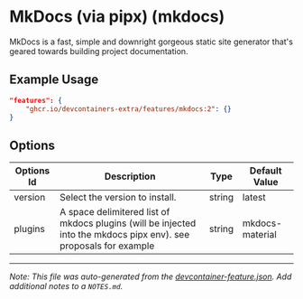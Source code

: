 
# MkDocs (via pipx) (mkdocs)

MkDocs is a fast, simple and downright gorgeous static site generator that's geared towards building project documentation.

## Example Usage

```json
"features": {
    "ghcr.io/devcontainers-extra/features/mkdocs:2": {}
}
```

## Options

| Options Id | Description | Type | Default Value |
|-----|-----|-----|-----|
| version | Select the version to install. | string | latest |
| plugins | A space delimitered list of mkdocs plugins (will be injected into the mkdocs pipx env). see proposals for example | string | mkdocs-material |



---

_Note: This file was auto-generated from the [devcontainer-feature.json](devcontainer-feature.json).  Add additional notes to a `NOTES.md`._
